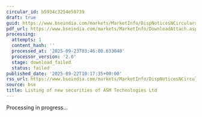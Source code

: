 ```yaml
---
circular_id: b5934c3254e50739
draft: true
guid: https://www.bseindia.com/markets/MarketInfo/DispNoticesNCirculars.aspx?Noticeid={BCFA7B50-63BF-4A7E-810B-4E46F762BF14}&noticeno=20250922-9&dt=09/22/2025&icount=9&totcount=58&flag=0
pdf_url: https://www.bseindia.com/markets/MarketInfo/DownloadAttach.aspx?id=20250922-9&attachedId=
processing:
  attempts: 1
  content_hash: ''
  processed_at: '2025-09-23T03:46:00.633840'
  processor_version: '2.0'
  stage: download_failed
  status: failed
published_date: '2025-09-22T10:17:35+00:00'
rss_url: https://www.bseindia.com/markets/MarketInfo/DispNoticesNCirculars.aspx?Noticeid={BCFA7B50-63BF-4A7E-810B-4E46F762BF14}&noticeno=20250922-9&dt=09/22/2025&icount=9&totcount=58&flag=0
source: bse
title: Listing of new securities of ASM Technologies Ltd
---
```


Processing in progress...